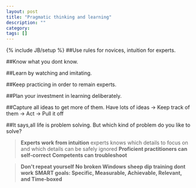 ```yaml
---
layout: post
title: "Pragmatic thinking and learning"
description: ""
category: 
tags: []
---
```

{% include JB/setup %}
##Use rules for novices, intuition for experts.

##Know what you dont know.

##Learn by watching and imitating.

##Keep practicing in order to remain experts.

##Plan your investment in learning deliberately.

##Capture all ideas to get more of them.
	Have lots of ideas -> Keep track of them -> Act -> Pull it off

##It says,all life is problem solving. But which kind of problem do you like to solve?
> **Experts work from intuition** experts knows which details to focus on and which details can be safely ignored
> **Proficient practitioners can self-correct**
> **Competents can troubleshoot**

> **Don't repeat yourself**
> **No broken Windows**
> **sheep dip training dont work**
> **SMART goals: Specific, Measurable, Achievable, Relevant, and Time-boxed**